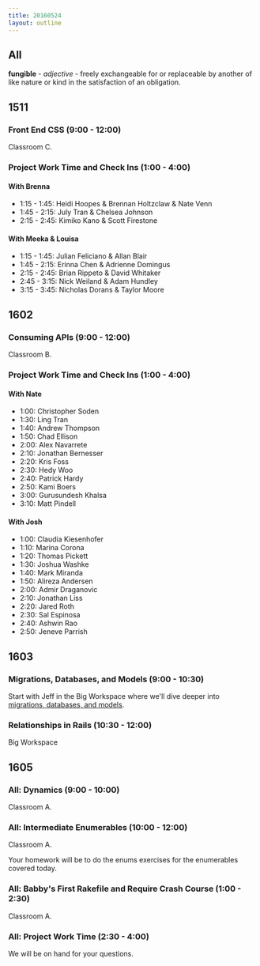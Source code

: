 ```yaml
---
title: 20160524
layout: outline
---
```


## All

**fungible** - _adjective_ - freely exchangeable for or replaceable by
another of like nature or kind in the satisfaction of an obligation.


## 1511

### Front End CSS (9:00 - 12:00)

Classroom C.

### Project Work Time and Check Ins (1:00 - 4:00)

#### With Brenna

* 1:15 - 1:45: Heidi Hoopes & Brennan Holtzclaw & Nate Venn
* 1:45 - 2:15: July Tran & Chelsea Johnson
* 2:15 - 2:45: Kimiko Kano & Scott Firestone

#### With Meeka & Louisa

* 1:15 - 1:45: Julian Feliciano & Allan Blair
* 1:45 - 2:15: Erinna Chen & Adrienne Domingus
* 2:15 - 2:45: Brian Rippeto & David Whitaker
* 2:45 - 3:15: Nick Weiland & Adam Hundley
* 3:15 - 3:45: Nicholas Dorans & Taylor Moore

## 1602

### Consuming APIs (9:00 - 12:00)

Classroom B.

### Project Work Time and Check Ins (1:00 - 4:00)

#### With Nate
  - 1:00: Christopher Soden
  - 1:30: Ling Tran
  - 1:40: Andrew Thompson
  - 1:50: Chad Ellison
  - 2:00: Alex Navarrete
  - 2:10: Jonathan Bernesser
  - 2:20: Kris Foss
  - 2:30: Hedy Woo
  - 2:40: Patrick Hardy
  - 2:50: Kami Boers
  - 3:00: Gurusundesh Khalsa
  - 3:10: Matt Pindell



#### With Josh
  - 1:00: Claudia Kiesenhofer
  - 1:10: Marina Corona
  - 1:20: Thomas Pickett
  - 1:30: Joshua Washke
  - 1:40: Mark Miranda
  - 1:50: Alireza Andersen
  - 2:00: Admir Draganovic
  - 2:10: Jonathan Liss
  - 2:20: Jared Roth
  - 2:30: Sal Espinosa
  - 2:40: Ashwin Rao
  - 2:50: Jeneve Parrish

## 1603

### Migrations, Databases, and Models (9:00 - 10:30)

Start with Jeff in the Big Workspace where we'll dive deeper into [migrations, databases, and models](https://github.com/turingschool/lesson_plans/blob/master/ruby_02-web_applications_with_ruby/models_databases_relationships.markdown).

### Relationships in Rails (10:30 - 12:00)

Big Workspace


## 1605

### All: Dynamics (9:00 - 10:00)

Classroom A.

### All: Intermediate Enumerables (10:00 - 12:00)

Classroom A.

Your homework will be to do the enums exercises for the enumerables covered today.

### All: Babby's First Rakefile and Require Crash Course (1:00 - 2:30)

Classroom A.

### All: Project Work Time (2:30 - 4:00)

We will be on hand for your questions.
